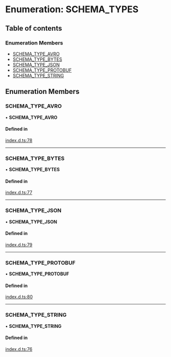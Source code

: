 # Enumeration: SCHEMA_TYPES

## Table of contents

### Enumeration Members

- [SCHEMA_TYPE_AVRO](SCHEMA_TYPES.md#schema_type_avro)
- [SCHEMA_TYPE_BYTES](SCHEMA_TYPES.md#schema_type_bytes)
- [SCHEMA_TYPE_JSON](SCHEMA_TYPES.md#schema_type_json)
- [SCHEMA_TYPE_PROTOBUF](SCHEMA_TYPES.md#schema_type_protobuf)
- [SCHEMA_TYPE_STRING](SCHEMA_TYPES.md#schema_type_string)

## Enumeration Members

### SCHEMA_TYPE_AVRO

• **SCHEMA_TYPE_AVRO**

#### Defined in

[index.d.ts:78](https://github.com/mostafa/xk6-kafka/blob/main/api-docs/index.d.ts#L78)

---

### SCHEMA_TYPE_BYTES

• **SCHEMA_TYPE_BYTES**

#### Defined in

[index.d.ts:77](https://github.com/mostafa/xk6-kafka/blob/main/api-docs/index.d.ts#L77)

---

### SCHEMA_TYPE_JSON

• **SCHEMA_TYPE_JSON**

#### Defined in

[index.d.ts:79](https://github.com/mostafa/xk6-kafka/blob/main/api-docs/index.d.ts#L79)

---

### SCHEMA_TYPE_PROTOBUF

• **SCHEMA_TYPE_PROTOBUF**

#### Defined in

[index.d.ts:80](https://github.com/mostafa/xk6-kafka/blob/main/api-docs/index.d.ts#L80)

---

### SCHEMA_TYPE_STRING

• **SCHEMA_TYPE_STRING**

#### Defined in

[index.d.ts:76](https://github.com/mostafa/xk6-kafka/blob/main/api-docs/index.d.ts#L76)
